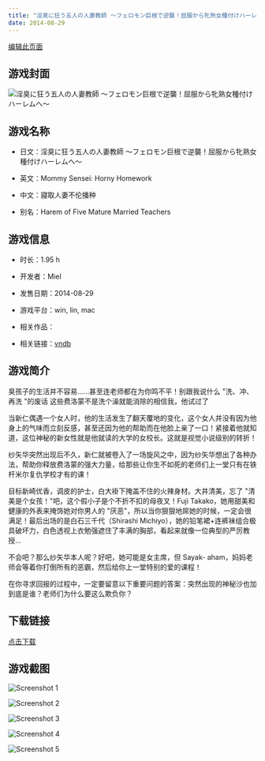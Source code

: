 ```yaml
---
title: "淫臭に狂う五人の人妻教師 ～フェロモン巨根で逆襲！屈服から牝熟女種付けハーレムへ～"
date: 2014-08-29
---
```

[编辑此页面](https://github.com/ACG-3/ADV3-source/blob/main/source/_posts/games/%E6%B7%AB%E8%87%AD%E3%81%AB%E7%8B%82%E3%81%86%E4%BA%94%E4%BA%BA%E3%81%AE%E4%BA%BA%E5%A6%BB%E6%95%99%E5%B8%AB%20%EF%BD%9E%E3%83%95%E3%82%A7%E3%83%AD%E3%83%A2%E3%83%B3%E5%B7%A8%E6%A0%B9%E3%81%A7%E9%80%86%E8%A5%B2%EF%BC%81%E5%B1%88%E6%9C%8D%E3%81%8B%E3%82%89%E7%89%9D%E7%86%9F%E5%A5%B3%E7%A8%AE%E4%BB%98%E3%81%91%E3%83%8F%E3%83%BC%E3%83%AC%E3%83%A0%E3%81%B8%EF%BD%9E.md)

## 游戏封面

![淫臭に狂う五人の人妻教師 ～フェロモン巨根で逆襲！屈服から牝熟女種付けハーレムへ～](https%3A//pan.timero.xyz/onedrive/img_lib_001/%E6%B7%AB%E8%87%AD%E3%81%AB%E7%8B%82%E3%81%86%E4%BA%94%E4%BA%BA%E3%81%AE%E4%BA%BA%E5%A6%BB%E6%95%99%E5%B8%AB%20%EF%BD%9E%E3%83%95%E3%82%A7%E3%83%AD%E3%83%A2%E3%83%B3%E5%B7%A8%E6%A0%B9%E3%81%A7%E9%80%86%E8%A5%B2%EF%BC%81%E5%B1%88%E6%9C%8D%E3%81%8B%E3%82%89%E7%89%9D%E7%86%9F%E5%A5%B3%E7%A8%AE%E4%BB%98%E3%81%91%E3%83%8F%E3%83%BC%E3%83%AC%E3%83%A0%E3%81%B8%EF%BD%9E_cover.avif)


## 游戏名称

- 日文：淫臭に狂う五人の人妻教師 ～フェロモン巨根で逆襲！屈服から牝熟女種付けハーレムへ～
- 英文：Mommy Sensei: Horny Homework
- 中文：寢取人妻不伦播种

- 别名：Harem of Five Mature Married Teachers


## 游戏信息

- 时长：1.95 h
- 开发者：Miel
- 发售日期：2014-08-29
- 游戏平台：win, lin, mac
- 相关作品：

- 相关链接：[vndb](https://vndb.org/v15826)


## 游戏简介

臭孩子的生活并不容易......甚至连老师都在为你鸣不平！别跟我说什么 "洗、冲、再洗 "的废话 这些费洛蒙不是洗个澡就能消除的相信我，他试过了

当新仁偶遇一个女人时，他的生活发生了翻天覆地的变化，这个女人并没有因为他身上的气味而立刻反感，甚至还因为他的帮助而在他脸上亲了一口！紧接着他就知道，这位神秘的新女性就是他就读的大学的女校长。这就是视觉小说级别的转折！

纱矢华突然出现后不久，新仁就被卷入了一场旋风之中，因为纱矢华想出了各种办法，帮助你释放费洛蒙的强大力量，给那些让你生不如死的老师们上一堂只有在铁杆米尔复仇学校才有的课！

目标新崎优香，调皮的护士，白大褂下掩盖不住的火辣身材。大井清美，忘了 "清美是个女孩！"吧，这个假小子是个不折不扣的母夜叉！Fuji Takako，她用甜美和健康的外表来掩饰她对你男人的 "厌恶"，所以当你狠狠地屌她的时候，一定会很满足！最后出场的是白石三千代（Shirashi Michiyo），她的铅笔裙+连裤袜组合极具破坏力，白色透视上衣勉强遮住了丰满的胸部，看起来就像一位典型的严厉教授...

不会吧？那么纱矢华本人呢？好吧，她可能是女主席，但 Sayak- aham，妈妈老师会等着你打倒所有的恶霸，然后给你上一堂特别的爱的课程！

在你寻求回报的过程中，一定要留意以下重要问题的答案：突然出现的神秘沙也加到底是谁？老师们为什么要这么欺负你？




## 下载链接

[点击下载](https://pan.timero.xyz/onedrive/adv_lib_001/%E6%B7%AB%E8%87%AD%E3%81%AB%E7%8B%82%E3%81%86%E4%BA%94%E4%BA%BA%E3%81%AE%E4%BA%BA%E5%A6%BB%E6%95%99%E5%B8%AB%20%EF%BD%9E%E3%83%95%E3%82%A7%E3%83%AD%E3%83%A2%E3%83%B3%E5%B7%A8%E6%A0%B9%E3%81%A7%E9%80%86%E8%A5%B2%EF%BC%81%E5%B1%88%E6%9C%8D%E3%81%8B%E3%82%89%E7%89%9D%E7%86%9F%E5%A5%B3%E7%A8%AE%E4%BB%98%E3%81%91%E3%83%8F%E3%83%BC%E3%83%AC%E3%83%A0%E3%81%B8%EF%BD%9E)


## 游戏截图


![Screenshot 1](https%3A//pan.timero.xyz/onedrive/img_lib_001/%E6%B7%AB%E8%87%AD%E3%81%AB%E7%8B%82%E3%81%86%E4%BA%94%E4%BA%BA%E3%81%AE%E4%BA%BA%E5%A6%BB%E6%95%99%E5%B8%AB%20%EF%BD%9E%E3%83%95%E3%82%A7%E3%83%AD%E3%83%A2%E3%83%B3%E5%B7%A8%E6%A0%B9%E3%81%A7%E9%80%86%E8%A5%B2%EF%BC%81%E5%B1%88%E6%9C%8D%E3%81%8B%E3%82%89%E7%89%9D%E7%86%9F%E5%A5%B3%E7%A8%AE%E4%BB%98%E3%81%91%E3%83%8F%E3%83%BC%E3%83%AC%E3%83%A0%E3%81%B8%EF%BD%9E_Screenshot_1.avif)

![Screenshot 2](https%3A//pan.timero.xyz/onedrive/img_lib_001/%E6%B7%AB%E8%87%AD%E3%81%AB%E7%8B%82%E3%81%86%E4%BA%94%E4%BA%BA%E3%81%AE%E4%BA%BA%E5%A6%BB%E6%95%99%E5%B8%AB%20%EF%BD%9E%E3%83%95%E3%82%A7%E3%83%AD%E3%83%A2%E3%83%B3%E5%B7%A8%E6%A0%B9%E3%81%A7%E9%80%86%E8%A5%B2%EF%BC%81%E5%B1%88%E6%9C%8D%E3%81%8B%E3%82%89%E7%89%9D%E7%86%9F%E5%A5%B3%E7%A8%AE%E4%BB%98%E3%81%91%E3%83%8F%E3%83%BC%E3%83%AC%E3%83%A0%E3%81%B8%EF%BD%9E_Screenshot_2.avif)

![Screenshot 3](https%3A//pan.timero.xyz/onedrive/img_lib_001/%E6%B7%AB%E8%87%AD%E3%81%AB%E7%8B%82%E3%81%86%E4%BA%94%E4%BA%BA%E3%81%AE%E4%BA%BA%E5%A6%BB%E6%95%99%E5%B8%AB%20%EF%BD%9E%E3%83%95%E3%82%A7%E3%83%AD%E3%83%A2%E3%83%B3%E5%B7%A8%E6%A0%B9%E3%81%A7%E9%80%86%E8%A5%B2%EF%BC%81%E5%B1%88%E6%9C%8D%E3%81%8B%E3%82%89%E7%89%9D%E7%86%9F%E5%A5%B3%E7%A8%AE%E4%BB%98%E3%81%91%E3%83%8F%E3%83%BC%E3%83%AC%E3%83%A0%E3%81%B8%EF%BD%9E_Screenshot_3.avif)

![Screenshot 4](https%3A//pan.timero.xyz/onedrive/img_lib_001/%E6%B7%AB%E8%87%AD%E3%81%AB%E7%8B%82%E3%81%86%E4%BA%94%E4%BA%BA%E3%81%AE%E4%BA%BA%E5%A6%BB%E6%95%99%E5%B8%AB%20%EF%BD%9E%E3%83%95%E3%82%A7%E3%83%AD%E3%83%A2%E3%83%B3%E5%B7%A8%E6%A0%B9%E3%81%A7%E9%80%86%E8%A5%B2%EF%BC%81%E5%B1%88%E6%9C%8D%E3%81%8B%E3%82%89%E7%89%9D%E7%86%9F%E5%A5%B3%E7%A8%AE%E4%BB%98%E3%81%91%E3%83%8F%E3%83%BC%E3%83%AC%E3%83%A0%E3%81%B8%EF%BD%9E_Screenshot_4.avif)

![Screenshot 5](https%3A//pan.timero.xyz/onedrive/img_lib_001/%E6%B7%AB%E8%87%AD%E3%81%AB%E7%8B%82%E3%81%86%E4%BA%94%E4%BA%BA%E3%81%AE%E4%BA%BA%E5%A6%BB%E6%95%99%E5%B8%AB%20%EF%BD%9E%E3%83%95%E3%82%A7%E3%83%AD%E3%83%A2%E3%83%B3%E5%B7%A8%E6%A0%B9%E3%81%A7%E9%80%86%E8%A5%B2%EF%BC%81%E5%B1%88%E6%9C%8D%E3%81%8B%E3%82%89%E7%89%9D%E7%86%9F%E5%A5%B3%E7%A8%AE%E4%BB%98%E3%81%91%E3%83%8F%E3%83%BC%E3%83%AC%E3%83%A0%E3%81%B8%EF%BD%9E_Screenshot_5.avif)

